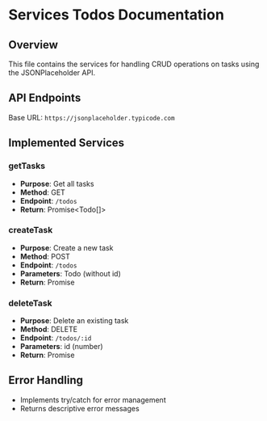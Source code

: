 # Services Todos Documentation

## Overview
This file contains the services for handling CRUD operations on tasks using the JSONPlaceholder API.

## API Endpoints
Base URL: `https://jsonplaceholder.typicode.com`

## Implemented Services

### getTasks
- **Purpose**: Get all tasks
- **Method**: GET
- **Endpoint**: `/todos`
- **Return**: Promise<Todo[]>

### createTask
- **Purpose**: Create a new task
- **Method**: POST
- **Endpoint**: `/todos`
- **Parameters**: Todo (without id)
- **Return**: Promise<Todo>

### deleteTask
- **Purpose**: Delete an existing task
- **Method**: DELETE
- **Endpoint**: `/todos/:id`
- **Parameters**: id (number)
- **Return**: Promise<void>

## Error Handling
- Implements try/catch for error management
- Returns descriptive error messages
